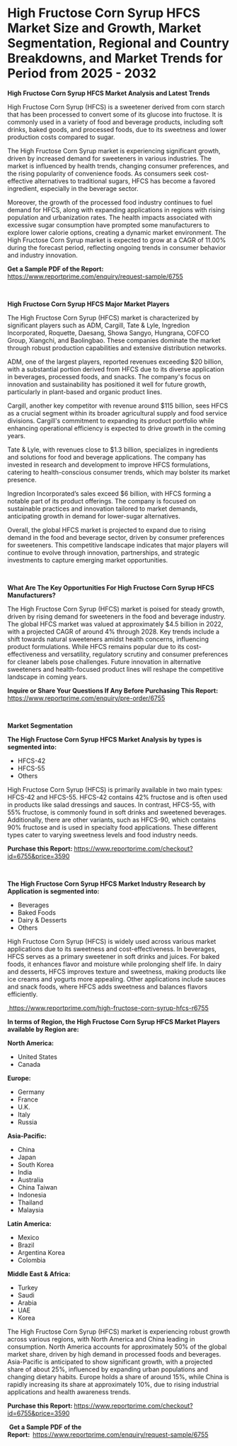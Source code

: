 <p><h1>High Fructose Corn Syrup HFCS Market Size and Growth, Market Segmentation, Regional and Country Breakdowns, and Market Trends for Period from 2025 -  2032</h1></p><p><strong>High Fructose Corn Syrup HFCS Market Analysis and Latest Trends</strong></p>
<p><p>High Fructose Corn Syrup (HFCS) is a sweetener derived from corn starch that has been processed to convert some of its glucose into fructose. It is commonly used in a variety of food and beverage products, including soft drinks, baked goods, and processed foods, due to its sweetness and lower production costs compared to sugar.</p><p>The High Fructose Corn Syrup market is experiencing significant growth, driven by increased demand for sweeteners in various industries. The market is influenced by health trends, changing consumer preferences, and the rising popularity of convenience foods. As consumers seek cost-effective alternatives to traditional sugars, HFCS has become a favored ingredient, especially in the beverage sector. </p><p>Moreover, the growth of the processed food industry continues to fuel demand for HFCS, along with expanding applications in regions with rising population and urbanization rates. The health impacts associated with excessive sugar consumption have prompted some manufacturers to explore lower calorie options, creating a dynamic market environment. The High Fructose Corn Syrup market is expected to grow at a CAGR of 11.00% during the forecast period, reflecting ongoing trends in consumer behavior and industry innovation.</p></p>
<p><strong>Get a Sample PDF of the Report:&nbsp;</strong> <a href="https://www.reportprime.com/enquiry/request-sample/6755?utm_campaign=4544&utm_medium=2&utm_source=Github&utm_content=ia&utm_term=16052025&utm_id=high-fructose-corn-syrup-hfcs">https://www.reportprime.com/enquiry/request-sample/6755</a></p>
<p>&nbsp;</p>
<p><strong>High Fructose Corn Syrup HFCS Major Market Players</strong></p>
<p><p>The High Fructose Corn Syrup (HFCS) market is characterized by significant players such as ADM, Cargill, Tate & Lyle, Ingredion Incorporated, Roquette, Daesang, Showa Sangyo, Hungrana, COFCO Group, Xiangchi, and Baolingbao. These companies dominate the market through robust production capabilities and extensive distribution networks.</p><p>ADM, one of the largest players, reported revenues exceeding $20 billion, with a substantial portion derived from HFCS due to its diverse application in beverages, processed foods, and snacks. The company's focus on innovation and sustainability has positioned it well for future growth, particularly in plant-based and organic product lines.</p><p>Cargill, another key competitor with revenue around $115 billion, sees HFCS as a crucial segment within its broader agricultural supply and food service divisions. Cargill's commitment to expanding its product portfolio while enhancing operational efficiency is expected to drive growth in the coming years.</p><p>Tate & Lyle, with revenues close to $1.3 billion, specializes in ingredients and solutions for food and beverage applications. The company has invested in research and development to improve HFCS formulations, catering to health-conscious consumer trends, which may bolster its market presence.</p><p>Ingredion Incorporated’s sales exceed $6 billion, with HFCS forming a notable part of its product offerings. The company is focused on sustainable practices and innovation tailored to market demands, anticipating growth in demand for lower-sugar alternatives.</p><p>Overall, the global HFCS market is projected to expand due to rising demand in the food and beverage sector, driven by consumer preferences for sweeteners. This competitive landscape indicates that major players will continue to evolve through innovation, partnerships, and strategic investments to capture emerging market opportunities.</p></p>
<p>&nbsp;</p>
<p><strong>What Are The Key Opportunities For High Fructose Corn Syrup HFCS Manufacturers?</strong></p>
<p><p>The High Fructose Corn Syrup (HFCS) market is poised for steady growth, driven by rising demand for sweeteners in the food and beverage industry. The global HFCS market was valued at approximately $4.5 billion in 2022, with a projected CAGR of around 4% through 2028. Key trends include a shift towards natural sweeteners amidst health concerns, influencing product formulations. While HFCS remains popular due to its cost-effectiveness and versatility, regulatory scrutiny and consumer preferences for cleaner labels pose challenges. Future innovation in alternative sweeteners and health-focused product lines will reshape the competitive landscape in coming years.</p></p>
<p><strong>Inquire or Share Your Questions If Any Before Purchasing This Report:</strong> <a href="https://www.reportprime.com/enquiry/pre-order/6755?utm_campaign=4544&utm_medium=2&utm_source=Github&utm_content=ia&utm_term=16052025&utm_id=high-fructose-corn-syrup-hfcs">https://www.reportprime.com/enquiry/pre-order/6755</a></p>
<p>&nbsp;</p>
<p><strong>Market Segmentation</strong></p>
<p><strong>The High Fructose Corn Syrup HFCS Market Analysis by types is segmented into:</strong></p>
<p><ul><li>HFCS-42</li><li>HFCS-55</li><li>Others</li></ul></p>
<p><p>High Fructose Corn Syrup (HFCS) is primarily available in two main types: HFCS-42 and HFCS-55. HFCS-42 contains 42% fructose and is often used in products like salad dressings and sauces. In contrast, HFCS-55, with 55% fructose, is commonly found in soft drinks and sweetened beverages. Additionally, there are other variants, such as HFCS-90, which contains 90% fructose and is used in specialty food applications. These different types cater to varying sweetness levels and food industry needs.</p></p>
<p><strong>Purchase this Report:&nbsp;</strong><a href="https://www.reportprime.com/checkout?id=6755&price=3590&utm_campaign=4544&utm_medium=2&utm_source=Github&utm_content=ia&utm_term=16052025&utm_id=high-fructose-corn-syrup-hfcs">https://www.reportprime.com/checkout?id=6755&price=3590</a></p>
<p>&nbsp;</p>
<p><strong>The High Fructose Corn Syrup HFCS Market Industry Research by Application is segmented into:</strong></p>
<p><ul><li>Beverages</li><li>Baked Foods</li><li>Dairy & Desserts</li><li>Others</li></ul></p>
<p><p>High Fructose Corn Syrup (HFCS) is widely used across various market applications due to its sweetness and cost-effectiveness. In beverages, HFCS serves as a primary sweetener in soft drinks and juices. For baked foods, it enhances flavor and moisture while prolonging shelf life. In dairy and desserts, HFCS improves texture and sweetness, making products like ice creams and yogurts more appealing. Other applications include sauces and snack foods, where HFCS adds sweetness and balances flavors efficiently.</p></p>
<p><a href="https://www.reportprime.com/high-fructose-corn-syrup-hfcs-r6755?utm_campaign=4544&utm_medium=2&utm_source=Github&utm_content=ia&utm_term=16052025&utm_id=high-fructose-corn-syrup-hfcs">&nbsp;https://www.reportprime.com/high-fructose-corn-syrup-hfcs-r6755</a></p>
<p><strong>In terms of Region, the High Fructose Corn Syrup HFCS Market Players available by Region are:</strong></p>
<p>
    <p> <strong> North America: </strong>
        <ul>
            <li>United States</li>
            <li>Canada</li>
        </ul>
        </p> 
    <p> <strong> Europe: </strong>
        <ul>
            <li>Germany</li>
            <li>France</li>
            <li>U.K.</li>
            <li>Italy</li>
            <li>Russia</li>
        </ul>
        </p> 
    <p> <strong> Asia-Pacific: </strong>
        <ul>
            <li>China</li>
            <li>Japan</li>
            <li>South Korea</li>
            <li>India</li>
            <li>Australia</li>
            <li>China Taiwan</li>
            <li>Indonesia</li>
            <li>Thailand</li>
            <li>Malaysia</li>
        </ul>
        </p> 
    <p> <strong> Latin America: </strong>
        <ul>
            <li>Mexico</li>
            <li>Brazil</li>
            <li>Argentina Korea</li>
            <li>Colombia</li>
        </ul>
        </p> 
    <p> <strong> Middle East & Africa: </strong>
        <ul>
            <li>Turkey</li>
            <li>Saudi</li>
            <li>Arabia</li>
            <li>UAE</li>
            <li>Korea</li>
        </ul>
    </p>
    </p>
<p><p>The High Fructose Corn Syrup (HFCS) market is experiencing robust growth across various regions, with North America and China leading in consumption. North America accounts for approximately 50% of the global market share, driven by high demand in processed foods and beverages. Asia-Pacific is anticipated to show significant growth, with a projected share of about 25%, influenced by expanding urban populations and changing dietary habits. Europe holds a share of around 15%, while China is rapidly increasing its share at approximately 10%, due to rising industrial applications and health awareness trends.</p></p>
<p><strong>Purchase this Report: </strong><a href="https://www.reportprime.com/checkout?id=6755&price=3590&utm_campaign=4544&utm_medium=2&utm_source=Github&utm_content=ia&utm_term=16052025&utm_id=high-fructose-corn-syrup-hfcs">https://www.reportprime.com/checkout?id=6755&price=3590</a></p>
<p>&nbsp;<strong>Get a Sample PDF of the Report:&nbsp;&nbsp;</strong><a href="https://www.reportprime.com/enquiry/request-sample/6755?utm_campaign=4544&utm_medium=2&utm_source=Github&utm_content=ia&utm_term=16052025&utm_id=high-fructose-corn-syrup-hfcs">https://www.reportprime.com/enquiry/request-sample/6755</a></p>
<p><strong></strong></p>
<p><p></p><p></p><p></p></p>